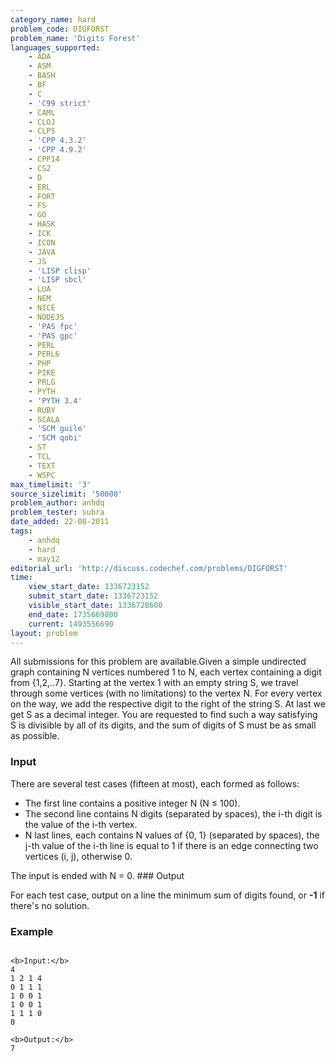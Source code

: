 ```yaml
---
category_name: hard
problem_code: DIGFORST
problem_name: 'Digits Forest'
languages_supported:
    - ADA
    - ASM
    - BASH
    - BF
    - C
    - 'C99 strict'
    - CAML
    - CLOJ
    - CLPS
    - 'CPP 4.3.2'
    - 'CPP 4.9.2'
    - CPP14
    - CS2
    - D
    - ERL
    - FORT
    - FS
    - GO
    - HASK
    - ICK
    - ICON
    - JAVA
    - JS
    - 'LISP clisp'
    - 'LISP sbcl'
    - LUA
    - NEM
    - NICE
    - NODEJS
    - 'PAS fpc'
    - 'PAS gpc'
    - PERL
    - PERL6
    - PHP
    - PIKE
    - PRLG
    - PYTH
    - 'PYTH 3.4'
    - RUBY
    - SCALA
    - 'SCM guile'
    - 'SCM qobi'
    - ST
    - TCL
    - TEXT
    - WSPC
max_timelimit: '3'
source_sizelimit: '50000'
problem_author: anhdq
problem_tester: subra
date_added: 22-08-2011
tags:
    - anhdq
    - hard
    - may12
editorial_url: 'http://discuss.codechef.com/problems/DIGFORST'
time:
    view_start_date: 1336723152
    submit_start_date: 1336723152
    visible_start_date: 1336728600
    end_date: 1735669800
    current: 1493556690
layout: problem
---
```

All submissions for this problem are available.Given a simple undirected graph containing N vertices numbered 1 to N, each vertex containing a digit from {1,2,..7}. Starting at the vertex 1 with an empty string S, we travel through some vertices (with no limitations) to the vertex N. For every vertex on the way, we add the respective digit to the right of the string S. At last we get S as a decimal integer. You are requested to find such a way satisfying S is divisible by all of its digits, and the sum of digits of S must be as small as possible.

### Input

There are several test cases (fifteen at most), each formed as follows:

- The first line contains a positive integer N (N ≤ 100).
- The second line contains N digits (separated by spaces), the i-th digit is the value of the i-th vertex.
- N last lines, each contains N values of {0, 1} (separated by spaces), the j-th value of the i-th line is equal to 1 if there is an edge connecting two vertices (i, j), otherwise 0.

The input is ended with N = 0. ### Output

For each test case, output on a line the minimum sum of digits found, or **-1** if there's no solution.

### Example

```

<b>Input:</b>
4
1 2 1 4
0 1 1 1
1 0 0 1
1 0 0 1
1 1 1 0
0

<b>Output:</b>
7

```